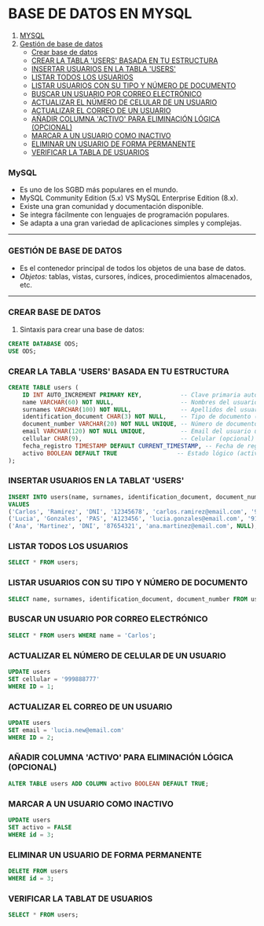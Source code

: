 # BASE DE DATOS EN MYSQL

1. [MYSQL](https://www.mysql.com/)
2. [Gestión de base de datos](#gestion-de-base-de-datos)
   * [Crear base de datos](#crear-base-de-datos)
   * [CREAR LA TABLA 'USERS' BASADA EN TU ESTRUCTURA](#crear-la-tabla-users-basada-en-tu-estructura)
   * [INSERTAR USUARIOS EN LA TABLA 'USERS'](#insertar-usuarios-en-la-tabla-users)
   * [LISTAR TODOS LOS USUARIOS](#listar-todos-los-usuarios)
   * [LISTAR USUARIOS CON SU TIPO Y NÚMERO DE DOCUMENTO](#listar-usuarios-con-su-tipo-y-numero-de-documento)
   * [BUSCAR UN USUARIO POR CORREO ELECTRÓNICO](#buscar-un-usuario-por-correo-electronico)
   * [ACTUALIZAR EL NÚMERO DE CELULAR DE UN USUARIO](#actualizar-el-numero-de-celular-de-un-usuario)
   * [ACTUALIZAR EL CORREO DE UN USUARIO](#actualizar-el-correo-de-un-usuario)
   * [AÑADIR COLUMNA 'ACTIVO' PARA ELIMINACIÓN LÓGICA (OPCIONAL)](#anadir-columna-activo-para-eliminacion-logica-opcional)
   * [MARCAR A UN USUARIO COMO INACTIVO](#marcar-a-un-usuario-como-inactivo)
   * [ELIMINAR UN USUARIO DE FORMA PERMANENTE](#eliminar-un-usuario-de-forma-permanente)
   * [VERIFICAR LA TABLA DE USUARIOS](#verificar-la-tabla-de-usuarios)

### MySQL
- Es uno de los SGBD más populares en el mundo.
- MySQL Community Edition (5.x) VS MySQL Enterprise Edition (8.x).
- Existe una gran comunidad y documentación disponible.
- Se integra fácilmente con lenguajes de programación populares.
- Se adapta a una gran variedad de aplicaciones simples y complejas.

---

### GESTIÓN DE BASE DE DATOS
- Es el contenedor principal de todos los objetos de una base de datos.
- *Objetos:* tablas, vistas, cursores, índices, procedimientos almacenados, etc.

---

### CREAR BASE DE DATOS

1. Sintaxis para crear una base de datos:

````SQL
CREATE DATABASE ODS;
USE ODS;
````

### CREAR LA TABLA 'USERS' BASADA EN TU ESTRUCTURA

```sql
CREATE TABLE users (
    ID INT AUTO_INCREMENT PRIMARY KEY,           -- Clave primaria auto-incremental
    name VARCHAR(60) NOT NULL,                   -- Nombres del usuario
    surnames VARCHAR(100) NOT NULL,              -- Apellidos del usuario
    identification_document CHAR(3) NOT NULL,    -- Tipo de documento (DNI, PAS, etc.)
    document_number VARCHAR(20) NOT NULL UNIQUE, -- Número de documento único
    email VARCHAR(120) NOT NULL UNIQUE,          -- Email del usuario único
    cellular CHAR(9),                            -- Celular (opcional)
    fecha_registro TIMESTAMP DEFAULT CURRENT_TIMESTAMP, -- Fecha de registro automática
    activo BOOLEAN DEFAULT TRUE                 -- Estado lógico (activo/inactivo)
);

````
### INSERTAR USUARIOS EN LA TABLAT 'USERS'
```sql
INSERT INTO users(name, surnames, identification_document, document_number, email, cellular) 
VALUES 
('Carlos', 'Ramirez', 'DNI', '12345678', 'carlos.ramirez@email.com', '987654321'),
('Lucia', 'Gonzales', 'PAS', 'A123456', 'lucia.gonzales@email.com', '912345678'),
('Ana', 'Martinez', 'DNI', '87654321', 'ana.martinez@email.com', NULL);
````

### LISTAR TODOS LOS USUARIOS
```sql
SELECT * FROM users;
````

### LISTAR USUARIOS CON SU TIPO Y NÚMERO DE DOCUMENTO
```sql
SELECT name, surnames, identification_document, document_number FROM users;
````

### BUSCAR UN USUARIO POR CORREO ELECTRÓNICO

```sql
SELECT * FROM users WHERE name = 'Carlos';
````

### ACTUALIZAR EL NÚMERO DE CELULAR DE UN USUARIO

```sql
UPDATE users 
SET cellular = '999888777' 
WHERE ID = 1;
````

### ACTUALIZAR EL CORREO DE UN USUARIO

```sql
UPDATE users 
SET email = 'lucia.new@email.com' 
WHERE ID = 2;
````

### AÑADIR COLUMNA 'ACTIVO' PARA ELIMINACIÓN LÓGICA (OPCIONAL)
```sql
ALTER TABLE users ADD COLUMN activo BOOLEAN DEFAULT TRUE;
````

### MARCAR A UN USUARIO COMO INACTIVO
```sql
UPDATE users 
SET activo = FALSE 
WHERE id = 3;
````

### ELIMINAR UN USUARIO DE FORMA PERMANENTE
```sql
DELETE FROM users 
WHERE id = 3;
````

### VERIFICAR LA TABLAT DE USUARIOS
```sql
SELECT * FROM users;
````
